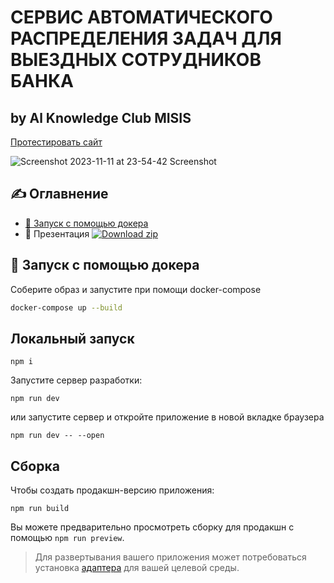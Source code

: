 <h1>
  СЕРВИС АВТОМАТИЧЕСКОГО РАСПРЕДЕЛЕНИЯ ЗАДАЧ ДЛЯ ВЫЕЗДНЫХ СОТРУДНИКОВ БАНКА
</h1>
<h2>by Al Knowledge Club MISIS</h2>

<a href = "https://misis1.ru/"> Протестировать сайт </a>

![Screenshot 2023-11-11 at 23-54-42 Screenshot](https://github.com/Dikower/TaskAllocator/assets/32881349/3f60e62b-cc3f-43f0-9fbb-36f076d5b4c8)

## ✍️ Оглавнение

- [🐳 Запуск с помощью докера](https://github.com/Dikower/SceneDescriptor/edit/master/readme.md#-запуск-с-помощью-докера)
- 📎 Презентация [![Download zip](https://custom-icon-badges.herokuapp.com/badge/-Download-blue?style=for-the-badge&logo=download&logoColor=white "Download zip")](https://github.com/Dikower/SceneDescriptor/files/11102333/Finch.Peach.pdf)

## 🐳 Запуск с помощью докера

Соберите образ и запустите при помощи docker-compose

```bash
docker-compose up --build
```

## Локальный запуск

```
npm i
```

Запустите сервер разработки:

```
npm run dev
```

или запустите сервер и откройте приложение в новой вкладке браузера

```
npm run dev -- --open
```

## Сборка

Чтобы создать продакшн-версию приложения:

```
npm run build
```

Вы можете предварительно просмотреть сборку для продакшн с помощью ```npm run preview```.

> Для развертывания вашего приложения может потребоваться установка [адаптера](https://kit.svelte.dev/docs/adapters) для вашей целевой среды.
